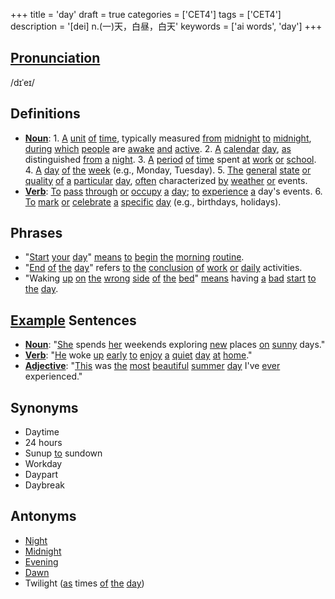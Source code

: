 +++
title = 'day'
draft = true
categories = ['CET4']
tags = ['CET4']
description = '[dei] n.(一)天，白昼，白天'
keywords = ['ai words', 'day']
+++

## [Pronunciation](/en/post/pronunciation/)
/dɪˈeɪ/

## Definitions
- **[Noun](/en/post/noun/)**: 1. [A](/en/post/a/) [unit](/en/post/unit/) [of](/en/post/of/) [time](/en/post/time/), typically measured [from](/en/post/from/) [midnight](/en/post/midnight/) [to](/en/post/to/) [midnight](/en/post/midnight/), [during](/en/post/during/) [which](/en/post/which/) [people](/en/post/people/) are [awake](/en/post/awake/) [and](/en/post/and/) [active](/en/post/active/). 2. [A](/en/post/a/) [calendar](/en/post/calendar/) [day](/en/post/day/), [as](/en/post/as/) distinguished [from](/en/post/from/) [a](/en/post/a/) [night](/en/post/night/). 3. [A](/en/post/a/) [period](/en/post/period/) [of](/en/post/of/) [time](/en/post/time/) spent [at](/en/post/at/) [work](/en/post/work/) [or](/en/post/or/) [school](/en/post/school/). 4. [A](/en/post/a/) [day](/en/post/day/) [of](/en/post/of/) [the](/en/post/the/) [week](/en/post/week/) (e.g., Monday, Tuesday). 5. [The](/en/post/the/) [general](/en/post/general/) [state](/en/post/state/) [or](/en/post/or/) [quality](/en/post/quality/) [of](/en/post/of/) [a](/en/post/a/) [particular](/en/post/particular/) [day](/en/post/day/), [often](/en/post/often/) characterized [by](/en/post/by/) [weather](/en/post/weather/) [or](/en/post/or/) events. 
- **[Verb](/en/post/verb/)**: [To](/en/post/to/) [pass](/en/post/pass/) [through](/en/post/through/) [or](/en/post/or/) [occupy](/en/post/occupy/) [a](/en/post/a/) [day](/en/post/day/); [to](/en/post/to/) [experience](/en/post/experience/) [a](/en/post/a/) day's events. 6. [To](/en/post/to/) [mark](/en/post/mark/) [or](/en/post/or/) [celebrate](/en/post/celebrate/) [a](/en/post/a/) [specific](/en/post/specific/) [day](/en/post/day/) (e.g., birthdays, holidays).

## Phrases
- "[Start](/en/post/start/) [your](/en/post/your/) [day](/en/post/day/)" [means](/en/post/means/) [to](/en/post/to/) [begin](/en/post/begin/) [the](/en/post/the/) [morning](/en/post/morning/) [routine](/en/post/routine/).
- "[End](/en/post/end/) [of](/en/post/of/) [the](/en/post/the/) [day](/en/post/day/)" refers [to](/en/post/to/) [the](/en/post/the/) [conclusion](/en/post/conclusion/) [of](/en/post/of/) [work](/en/post/work/) [or](/en/post/or/) [daily](/en/post/daily/) activities.
- "Waking [up](/en/post/up/) [on](/en/post/on/) [the](/en/post/the/) [wrong](/en/post/wrong/) [side](/en/post/side/) [of](/en/post/of/) [the](/en/post/the/) [bed](/en/post/bed/)" [means](/en/post/means/) having [a](/en/post/a/) [bad](/en/post/bad/) [start](/en/post/start/) [to](/en/post/to/) [the](/en/post/the/) [day](/en/post/day/).

## [Example](/en/post/example/) Sentences
- **[Noun](/en/post/noun/)**: "[She](/en/post/she/) spends [her](/en/post/her/) weekends exploring [new](/en/post/new/) places [on](/en/post/on/) [sunny](/en/post/sunny/) days."
- **[Verb](/en/post/verb/)**: "[He](/en/post/he/) woke [up](/en/post/up/) [early](/en/post/early/) [to](/en/post/to/) [enjoy](/en/post/enjoy/) [a](/en/post/a/) [quiet](/en/post/quiet/) [day](/en/post/day/) [at](/en/post/at/) [home](/en/post/home/)."
- **[Adjective](/en/post/adjective/)**: "[This](/en/post/this/) was [the](/en/post/the/) [most](/en/post/most/) [beautiful](/en/post/beautiful/) [summer](/en/post/summer/) [day](/en/post/day/) I've [ever](/en/post/ever/) experienced."

## Synonyms
- Daytime
- 24 hours
- Sunup [to](/en/post/to/) sundown
- Workday
- Daypart
- Daybreak

## Antonyms
- [Night](/en/post/night/)
- [Midnight](/en/post/midnight/)
- [Evening](/en/post/evening/)
- [Dawn](/en/post/dawn/)
- Twilight ([as](/en/post/as/) times [of](/en/post/of/) [the](/en/post/the/) [day](/en/post/day/))
